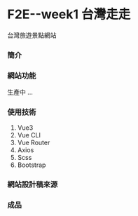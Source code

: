 # F2E--week1 台灣走走

台灣旅遊景點網站

### 簡介

### 網站功能

生產中 ...

### 使用技術

1. Vue3
2. Vue CLI
3. Vue Router
4. Axios
5. Scss
6. Bootstrap

### 網站設計稿來源

### 成品

